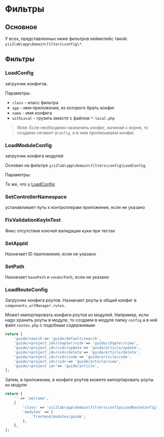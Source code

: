 Фильтры
===

## Основное

У всех, представленных ниже фильтров неймспейс такой: `yii2lab\app\domain\filters\config\*`.

## Фильтры

### LoadConfig

загрузчик конфигов.

Параметры:

* `class` - класс фильтра
* `app` - имя приложения, из которого брать конфиг
* `name` - имя конфига
* `withLocal` - грузить вместе с файлом `*-local.php`

> Note: Если необходимо назначить конфиг, начиная с корня, 
то создаем сегмент `@config`, и в нем прописываем конфиг.

### LoadModuleConfig

загрузчик конфига модулей

Основан на фильтре `yii2lab\app\domain\filters\config\LoadConfig`.

Параметры:

Те же, что у [LoadConfig](#yii2lab\app\domain\filters\config\loadconfig)

### SetControllerNamespace

устанавливает путь к контроллерам приложения, если не указано

### FixValidationKeyInTest

Фикс отсутствия ключей валидации куки при тестах

### SetAppId

Назначает ID приложения, если не указано

### SetPath

Назначает `basePath` и `vendorPath`, если не указано

### LoadRouteConfig

Загрузчик конфига роутов.
Назначает роуты в общий конфиг в `components.urlManager.rules`.

Может импортировать конфиги роутов из модулей.
Например, если надо хранить роуты в модуле,
то создаем в модуле папку `config` а в ней файл `routes.php` с подобным содержимым:

```php
return [
    'guide/search'=> 'guide/default/search',
    'guide/<project_id>/chapter/<id>'=> 'guide/chapter/view',
    'guide/<project_id>/<id>/update'=> 'guide/article/update',
    'guide/<project_id>/<id>/delete'=> 'guide/article/delete',
    'guide/<project_id>/<id>/code'=> 'guide/article/code',
    'guide/<project_id>/<id>'=> 'guide/article/view',
    'guide/<project_id>'=> 'guide/article',
];
```

Затем, в приложении, в конфиге роутов можете импортировать роуты из модуля:

```php
return [
	'' => 'welcome',
	[
		'class' => 'yii2lab\app\domain\filters\config\LoadRouteConfig',
		'modules' => [
			'frontend/modules/guide',
		],
	],
];
```
